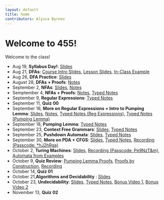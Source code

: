 ```yaml
---
layout: default
title: home
contributors: Alyssa Byrnes
---
```


# Welcome to 455!

Welcome to the class!

- Aug 19, **Syllabus Day!**: [Slides](https://docs.google.com/presentation/d/1r-wZgqw4D07PZZb_DUpzE3xUUiTC5_zgyMjEMeW-d-k/edit?usp=sharing
)
- Aug 21, **DFAs**: [Course Intro Slides](slides/00-intro.html), [Lesson Slides](slides/01-finite-automata.html),
[In-Class Example](static/slide_figs/8-21-example.jpg)
- Aug 26, **DFA Practice**: [Slides](slides/02-finite-automata-practice.html) 
- August 28, **DFAs + Proofs**: [Notes](static/lecture-notes/8-28-25.pdf)
- September 2, **NFAs**: [Slides](slides/03-nfas.html), [Notes](static/lecture-notes/9-2-25.pdf)
- Semptember 4, **NFAs + Proofs**: [Notes](static/lecture-notes/9-4-25.pdf), [Typed Notes](static/typed-notes/9-4-25.pdf) 
- September 9, **Regular Expressions**: [Typed Notes](static/typed-notes/9-9-25.pdf)
- September 11, **Quiz 00**
- September 16, **More on Regular Expressions + Intro to Pumping Lemma**: [Slides](slides/04-reg-exp.html), [Notes](static/lecture-notes/9-16-25.pdf), [Typed Notes (Reg Expressions)](static/typed-notes/9-16-25.pdf), [Typed Notes (Pumping Lemma)](static/typed-notes/9-16-25-nonreg-exp.pdf)
- September 18, **Pumping Lemma**: [Typed Notes](/static/typed-notes/9-18-25.pdf)
- September 23, **Context Free Grammars**: [Slides](slides/05-CFGs.html), [Typed Notes](/static/typed-notes/9-23-25.pdf)
- September 25, **Pushdown Automata**: [Slides](slides/06-pda.html), [Typed Notes](/static/typed-notes/9-25-25.pdf)
- September 30, **More on PDA + CFGS**: [Slides](slides/07-cfgs-pdas.html), [Typed Notes](/static/typed-notes/9-30-25.pdf), [Recording (Passcode: *hJ2hRga)](https://unc.zoom.us/rec/share/SDw_ZCd4RsvS1AEkUz_JdCIvmM0Q8AsPWFx3IsQ4eb4qxlFuIc3c82ulTOJfYhh6.3Kc9kdQwuljGaVen)
- October 2, **Turing Machines**: [Slides](slides/08-turing-machines.html), [Recording (Passcode: Pe9NzT&m)](https://unc.zoom.us/rec/share/3O7Xpot0Bb1LVRvVWa6nxXpsV1HhMND6sIcfILsCdljoP51jZQnIhUIimdy3YSvG.BCisClKRs8quG2O8), [Automata from Examples](/static/slide_figs/10-2-automata.pdf)
- October 9, **Quiz Review**: [Pumping Lemma Proofs](/static/typed-notes/PumpingLemmaProofs.pdf), [Proofs by Construction](/static/typed-notes/ProofsByConstruction.pdf), [Recording](https://unc.zoom.us/rec/share/72EDQzRmTJ9HZUoSW3kBl-C4HVxmOCk3zWQlAeQSReXOK2XhszjzOWpMUg0jxKfy.KtnRYcCYOXhf9xXx)
- October 14, **Quiz 01**
- October 21,**Algorithms and Decidability** : [Slides](slides/09-algs-decidability.html)
- October 23, **Undecidability**: [Slides](slides/10-undecidability.html), [Typed Notes](static/typed-notes/10-23-25.pdf), [Bonus Video 1](youtube.com/watch?v=macM_MtS_w4&pp=ygUfaGFsdGluZyBwcm9ibGVtIGRpYWdvbmFsaXphdGlvbg%3D%3D), [Bonus Video 2](https://www.youtube.com/watch?v=0UrcKOJhjnE)
- November 13, **Quiz 02**
